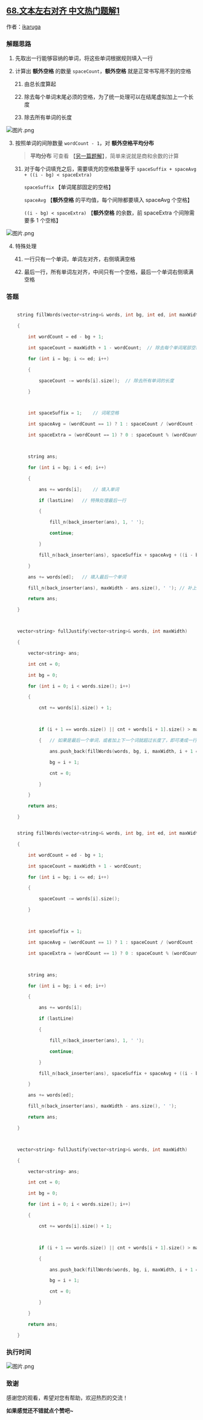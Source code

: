 ## [68.文本左右对齐 中文热门题解1](https://leetcode.cn/problems/text-justification/solutions/100000/text-justification-by-ikaruga)

作者：[ikaruga](https://leetcode.cn/u/ikaruga)

### 解题思路
1. 先取出一行能够容纳的单词，将这些单词根据规则填入一行

2. 计算出 **额外空格** 的数量 `spaceCount`，**额外空格** 就是正常书写用不到的空格
    21. 由总长度算起
    22. 除去每个单词末尾必须的空格，为了统一处理可以在结尾虚拟加上一个长度
    23. 除去所有单词的长度

![图片.png](https://pic.leetcode-cn.com/76ce03022426fbad207b21c669fd2f68ed311f1d743bad78896dbff4aff572bd-%E5%9B%BE%E7%89%87.png)


3. 按照单词的间隙数量 `wordCount - 1`，对 **额外空格平均分布**
    > **平均分布** 可查看 【[另一篇题解](https://leetcode-cn.com/circle/discuss/eXOcnD/view/SecVmv/)】，简单来说就是商和余数的计算
    31. 对于每个词填充之后，需要填充的空格数量等于 `spaceSuffix + spaceAvg + ((i - bg) < spaceExtra)`
        `spaceSuffix` 【单词尾部固定的空格】
        `spaceAvg` 【**额外空格** 的平均值，每个间隙都要填入 spaceAvg 个空格】
        `((i - bg) < spaceExtra)` 【**额外空格** 的余数，前 spaceExtra 个间隙需要多 1 个空格】
    
![图片.png](https://pic.leetcode-cn.com/a423b03e2bc1a130ec2282c398a8089c0906d731db73b5d80d42190276bc7a33-%E5%9B%BE%E7%89%87.png)

4. 特殊处理
    41. 一行只有一个单词，单词左对齐，右侧填满空格
    42. 最后一行，所有单词左对齐，中间只有一个空格，最后一个单词右侧填满空格


### 答题
```C++ []
    string fillWords(vector<string>& words, int bg, int ed, int maxWidth, bool lastLine = false)
    {
        int wordCount = ed - bg + 1;
        int spaceCount = maxWidth + 1 - wordCount;  // 除去每个单词尾部空格， + 1 是最后一个单词的尾部空格的特殊处理
        for (int i = bg; i <= ed; i++)
        {
            spaceCount -= words[i].size();  // 除去所有单词的长度
        }

        int spaceSuffix = 1;    // 词尾空格
        int spaceAvg = (wordCount == 1) ? 1 : spaceCount / (wordCount - 1);     // 额外空格的平均值
        int spaceExtra = (wordCount == 1) ? 0 : spaceCount % (wordCount - 1);   // 额外空格的余数

        string ans;
        for (int i = bg; i < ed; i++)
        {
            ans += words[i];    // 填入单词
            if (lastLine)   // 特殊处理最后一行
            {
                fill_n(back_inserter(ans), 1, ' ');
                continue;
            }
            fill_n(back_inserter(ans), spaceSuffix + spaceAvg + ((i - bg) < spaceExtra), ' ');  // 根据计算结果补上空格
        }
        ans += words[ed];   // 填入最后一个单词
        fill_n(back_inserter(ans), maxWidth - ans.size(), ' '); // 补上这一行最后的空格
        return ans;
    }

    vector<string> fullJustify(vector<string>& words, int maxWidth) 
    {
        vector<string> ans;
        int cnt = 0;
        int bg = 0;
        for (int i = 0; i < words.size(); i++)
        {
            cnt += words[i].size() + 1;

            if (i + 1 == words.size() || cnt + words[i + 1].size() > maxWidth)
            {   // 如果是最后一个单词，或者加上下一个词就超过长度了，即可凑成一行
                ans.push_back(fillWords(words, bg, i, maxWidth, i + 1 == words.size()));
                bg = i + 1;
                cnt = 0;
            }
        }
        return ans;
    }
```
```C++ []
    string fillWords(vector<string>& words, int bg, int ed, int maxWidth, bool lastLine = false)
    {
        int wordCount = ed - bg + 1;
        int spaceCount = maxWidth + 1 - wordCount;
        for (int i = bg; i <= ed; i++)
        {
            spaceCount -= words[i].size();
        }

        int spaceSuffix = 1;
        int spaceAvg = (wordCount == 1) ? 1 : spaceCount / (wordCount - 1);
        int spaceExtra = (wordCount == 1) ? 0 : spaceCount % (wordCount - 1);

        string ans;
        for (int i = bg; i < ed; i++)
        {
            ans += words[i];
            if (lastLine)
            {
                fill_n(back_inserter(ans), 1, ' ');
                continue;
            }
            fill_n(back_inserter(ans), spaceSuffix + spaceAvg + ((i - bg) < spaceExtra), ' ');
        }
        ans += words[ed];
        fill_n(back_inserter(ans), maxWidth - ans.size(), ' ');
        return ans;
    }

    vector<string> fullJustify(vector<string>& words, int maxWidth) 
    {
        vector<string> ans;
        int cnt = 0;
        int bg = 0;
        for (int i = 0; i < words.size(); i++)
        {
            cnt += words[i].size() + 1;

            if (i + 1 == words.size() || cnt + words[i + 1].size() > maxWidth)
            {
                ans.push_back(fillWords(words, bg, i, maxWidth, i + 1 == words.size()));
                bg = i + 1;
                cnt = 0;
            }
        }
        return ans;
    }
```


### 执行时间
![图片.png](https://pic.leetcode-cn.com/6e384d6a79d0173c9cc2d2e0a7af64e401307726076f87f4c7dfdf00d873d646-%E5%9B%BE%E7%89%87.png)




### 致谢

感谢您的观看，希望对您有帮助，欢迎热烈的交流！  

**如果感觉还不错就点个赞吧~**
